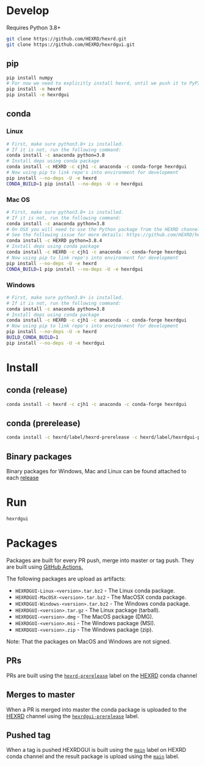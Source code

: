 # Develop

Requires Python 3.8+

```bash
git clone https://github.com/HEXRD/hexrd.git
git clone https://github.com/HEXRD/hexrdgui.git
```

## pip

```bash
pip install numpy
# For now we need to explicitly install hexrd, until we push it to PyPI
pip install -e hexrd
pip install -e hexrdgui
```

## conda

### Linux
```bash
# First, make sure python3.8+ is installed.
# If it is not, run the following command:
conda install -c anaconda python=3.8
# Install deps using conda package
conda install -c HEXRD -c cjh1 -c anaconda -c conda-forge hexrdgui
# Now using pip to link repo's into environment for development
pip install --no-deps -U -e hexrd
CONDA_BUILD=1 pip install --no-deps -U -e hexrdgui
```

### Mac OS
```bash
# First, make sure python3.8+ is installed.
# If it is not, run the following command:
conda install -c anaconda python=3.8
# On OSX you will need to use the Python package from the HEXRD channel
# See the following issue for more details: https://github.com/HEXRD/hexrdgui/issues/505
conda install -c HEXRD python=3.8.4
# Install deps using conda package
conda install -c HEXRD -c cjh1 -c anaconda -c conda-forge hexrdgui
# Now using pip to link repo's into environment for development
pip install --no-deps -U -e hexrd
CONDA_BUILD=1 pip install --no-deps -U -e hexrdgui
```

### Windows
```bash
# First, make sure python3.8+ is installed.
# If it is not, run the following command:
conda install -c anaconda python=3.8
# Install deps using conda package
conda install -c HEXRD -c cjh1 -c anaconda -c conda-forge hexrdgui
# Now using pip to link repo's into environment for development
pip install --no-deps -U -e hexrd
BUILD_CONDA_BUILD=1
pip install --no-deps -U -e hexrdgui
```

# Install

## conda (release)

```bash
conda install -c hexrd -c cjh1 -c anaconda -c conda-forge hexrdgui
```

## conda (prerelease)

```bash
conda install -c hexrd/label/hexrd-prerelease -c hexrd/label/hexrdgui-prerelease -c cjh1 -c anaconda -c conda-forge hexrdgui
```

## Binary packages

Binary packages for Windows, Mac and Linux can be found attached to each [release](https://github.com/HEXRD/hexrdgui/releases)

# Run

```bash
hexrdgui
```

# Packages

Packages are built for every PR push, merge into master or tag push. They are built using [GitHub Actions.](https://github.com/features/actions)

The following packages are upload as artifacts:

- `HEXRDGUI-Linux-<version>.tar.bz2` - The Linux conda package.
- `HEXRDGUI-MacOSX-<version>.tar.bz2` - The MacOSX conda package.
- `HEXRDGUI-Windows-<version>.tar.bz2` - The Windows conda package.
- `HEXRDGUI-<version>.tar.gz` - The Linux package (tarball).
- `HEXRDGUI-<version>.dmg` - The MacOS package (DMG).
- `HEXRDGUI-<version>.msi` - The Windows package (MSI).
- `HEXRDGUI-<version>.zip` - The Windows package (zip).

Note: That the packages on MacOS and Windows are not signed.

## PRs

PRs are built using the [`hexrd-prerelease`](https://anaconda.org/hexrd/repo/files?type=any&label=hexrd-prerelease) label on the [HEXRD](https://anaconda.org/hexrd) conda channel

## Merges to master

When a PR is merged into master the conda package is uploaded to the [HEXRD](https://anaconda.org/hexrd) channel using the [`hexrdgui-prerelease`](https://anaconda.org/hexrd/repo/files?type=any&label=hexrdgui-prerelease) label.

## Pushed tag

When a tag is pushed HEXRDGUI is built using the [`main`](https://anaconda.org/hexrd/repo/files?type=any&label=main) label on HEXRD conda channel and the result package is upload using the [`main`](https://anaconda.org/hexrd/repo/files?type=any&label=main) label.
